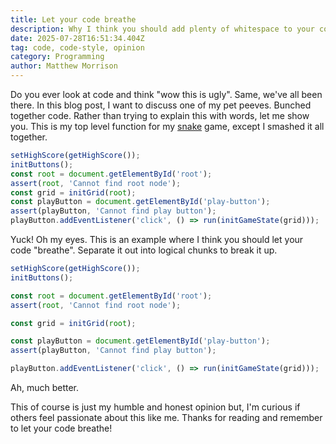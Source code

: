 ```yaml
---
title: Let your code breathe
description: Why I think you should add plenty of whitespace to your code.
date: 2025-07-28T16:51:34.404Z
tag: code, code-style, opinion
category: Programming
author: Matthew Morrison
---
```


Do you ever look at code and think "wow this is ugly". Same, we've all been there. In this blog
post, I want to discuss one of my pet peeves. Bunched together code. Rather than trying to explain
this with words, let me show you. This is my top level function for my [snake](../snake) game, except
I smashed it all together.

```ts
setHighScore(getHighScore());
initButtons();
const root = document.getElementById('root');
assert(root, 'Cannot find root node');
const grid = initGrid(root);
const playButton = document.getElementById('play-button');
assert(playButton, 'Cannot find play button');
playButton.addEventListener('click', () => run(initGameState(grid)));
```

Yuck! Oh my eyes. This is an example where I think you should let your code "breathe". Separate it
out into logical chunks to break it up.

```ts
setHighScore(getHighScore());
initButtons();

const root = document.getElementById('root');
assert(root, 'Cannot find root node');

const grid = initGrid(root);

const playButton = document.getElementById('play-button');
assert(playButton, 'Cannot find play button');

playButton.addEventListener('click', () => run(initGameState(grid)));
```

Ah, much better.

This of course is just my humble and honest opinion but, I'm curious if others feel passionate about
this like me. Thanks for reading and remember to let your code breathe!
